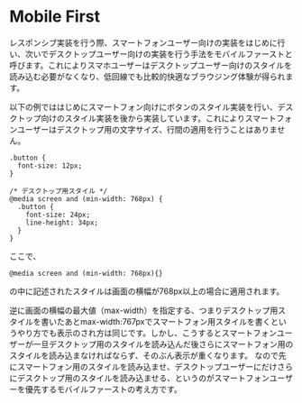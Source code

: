# Mobile First

レスポンシブ実装を行う際、スマートフォンユーザー向けの実装をはじめに行い、次いでデスクトップユーザー向けの実装を行う手法をモバイルファーストと呼びます。これによりスマホユーザーはデスクトップユーザー向けのスタイルを読み込む必要がなくなり、低回線でも比較的快適なブラウジング体験が得られます。

以下の例でははじめにスマートフォン向けにボタンのスタイル実装を行い、デスクトップ向けのスタイル実装を後から実装しています。これによりスマートフォンユーザーはデスクトップ用の文字サイズ、行間の適用を行うことはありません。

```
.button {
  font-size: 12px;
}

/* デスクトップ用スタイル */
@media screen and (min-width: 768px) {
  .button {
    font-size: 24px;
    line-height: 34px;
  }
}
```

ここで、
```
@media screen and (min-width: 768px){}
```
の中に記述されたスタイルは画面の横幅が768px以上の場合に適用されます。

逆に画面の横幅の最大値（max-width）を指定する、つまりデスクトップ用スタイルを書いたあとmax-width:767pxでスマートフォン用スタイルを書くというやり方でも表示のされ方は同じです。しかし、こうするとスマートフォンユーザーが一旦デスクトップ用のスタイルを読み込んだ後さらにスマートフォン用のスタイルを読み込まなければならず、そのぶん表示が重くなります。
なので先にスマートフォン用のスタイルを読み込ませ、デスクトップユーザーにだけさらにデスクトップ用のスタイルを読み込ませる、というのがスマートフォンユーザーを優先するモバイルファーストの考え方です。
